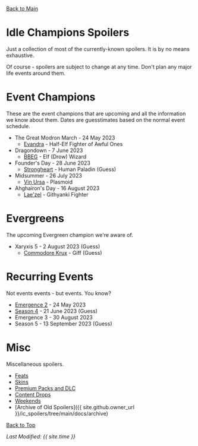 [Back to Main](index.md)

# Idle Champions Spoilers

Just a collection of most of the currently-known spoilers. It is by no means exhaustive.

Of course - spoilers are subject to change at any time. Don't plan any major life events around them.

# Event Champions

These are the event champions that are upcoming and all the information we know about them. Dates are guesstimates based on the normal event schedule.

* The Great Modron March - 24 May 2023
  * [Evandra](evandra.md) - Half-Elf Fighter of Awful Ones
* Dragondown - 7 June 2023
  * [BBEG](bbeg.md) - Elf (Drow) Wizard
* Founder's Day - 28 June 2023
  * [Strongheart](strongheart.md) - Human Paladin (Guess)
* Midsummer - 26 July 2023
  * [Vin Ursa](vinursa.md) - Plasmoid
* Ahghairon's Day - 16 August 2023
  * [Lae'zel](laezel.md) - Githyanki Fighter

# Evergreens

The upcoming Evergreen champion we're aware of.

* Xaryxis 5 - 2 August 2023 (Guess)
  * [Commodore Krux](commodorekrux.md) - Giff (Guess)

# Recurring Events

Not events events - but events. You know?

* [Emergence 2](emergence_2.md) - 24 May 2023
* [Season 4](season_4.md) - 21 June 2023 (Guess)
* Emergence 3 - 30 August 2023
* Season 5 - 13 September 2023 (Guess)

# Misc

Miscellaneous spoilers.

* [Feats](feats.md)
* [Skins](skins.md)
* [Premium Packs and DLC](premium.md)
* [Content Drops](contentdrops.md)
* [Weekends](weekends.md)
* [Archive of Old Spoilers]({{ site.github.owner_url }}/ic_spoilers/tree/main/docs/archive)

[Back to Top](#top)

*Last Modified: {{ site.time }}*